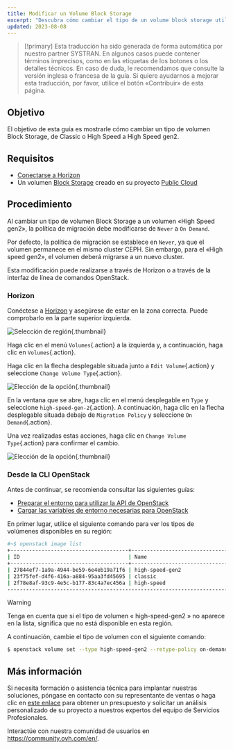 ```yaml
---
title: Modificar un Volume Block Storage
excerpt: "Descubra cómo cambiar el tipo de un volume block storage utilizando OpenStack"
updated: 2023-08-08
---
```


> [!primary]
> Esta traducción ha sido generada de forma automática por nuestro partner SYSTRAN. En algunos casos puede contener términos imprecisos, como en las etiquetas de los botones o los detalles técnicos. En caso de duda, le recomendamos que consulte la versión inglesa o francesa de la guía. Si quiere ayudarnos a mejorar esta traducción, por favor, utilice el botón «Contribuir» de esta página.
>

## Objetivo

El objetivo de esta guía es mostrarle cómo cambiar un tipo de volumen Block Storage, de Classic o High Speed a High Speed gen2.

## Requisitos

- [Conectarse a Horizon](introducing_horizon1.)
- Un volumen [Block Storage](create_and_configure_an_additional_disk_on_an_instance1.) creado en su proyecto [Public Cloud](https://www.ovhcloud.com/es/public-cloud/)

## Procedimiento

Al cambiar un tipo de volumen Block Storage a un volumen «High Speed gen2», la política de migración debe modificarse de `Never` a `On Demand`.

Por defecto, la política de migración se establece en `Never`, ya que el volumen permanece en el mismo cluster CEPH. Sin embargo, para el «High speed gen2», el volumen deberá migrarse a un nuevo cluster.

Esta modificación puede realizarse a través de Horizon o a través de la interfaz de línea de comandos OpenStack.

### Horizon

Conéctese a [Horizon](https://horizon.cloud.ovh.net/auth/login/) y asegúrese de estar en la zona correcta. Puede comprobarlo en la parte superior izquierda. 

![Selección de región](switch_volume_type_images_region2021.png){.thumbnail}

Haga clic en el menú `Volumes`{.action} a la izquierda y, a continuación, haga clic en `Volumes`{.action}.

Haga clic en la flecha desplegable situada junto a `Edit Volume`{.action} y seleccione `Change Volume Type`{.action}.

![Elección de la opción](selectoption.png){.thumbnail}

En la ventana que se abre, haga clic en el menú desplegable en `Type` y seleccione `high-speed-gen-2`{.action}. A continuación, haga clic en la flecha desplegable situada debajo de `Migration Policy` y seleccione `On Demand`{.action}.

Una vez realizadas estas acciones, haga clic en `Change Volume Type`{.action} para confirmar el cambio.

![Elección de la opción](changevolume.png){.thumbnail}

### Desde la CLI OpenStack

Antes de continuar, se recomienda consultar las siguientes guías:

- [Preparar el entorno para utilizar la API de OpenStack](prepare_the_environment_for_using_the_openstack_api1.)
- [Cargar las variables de entorno necesarias para OpenStack](loading_openstack_environment_variables1.)

En primer lugar, utilice el siguiente comando para ver los tipos de volúmenes disponibles en su región:

```bash
#~$ openstack image list
+--------------------------------------+-----------------------------------------------+----------+
| ID                                   | Name                                          | Is Public |
+--------------------------------------+-----------------------------------------------+----------+
| 27844ef7-1a9a-4944-be59-6e4eb19a71f6 | high-speed-gen2                                    | True |
| 23f75fef-d4f6-416a-a884-95aa3fd45695 | classic                                            | True |
| 2f78e8af-93c9-4e5c-b177-83c4a7ec456a | high-speed                                         | True |
----------------------------------------------------------------------------------------------------
```

> [!warning]
> Tenga en cuenta que si el tipo de volumen « high-speed-gen2 » no aparece en la lista, significa que no está disponible en esta región.
>

A continuación, cambie el tipo de volumen con el siguiente comando:

```bash
$ openstack volume set --type high-speed-gen2 --retype-policy on-demand VOLUME_NAME_OR_ID
```

## Más información

Si necesita formación o asistencia técnica para implantar nuestras soluciones, póngase en contacto con su representante de ventas o haga clic en [este enlace](https://www.ovhcloud.com/es/professional-services/) para obtener un presupuesto y solicitar un análisis personalizado de su proyecto a nuestros expertos del equipo de Servicios Profesionales.

Interactúe con nuestra comunidad de usuarios en <https://community.ovh.com/en/>.